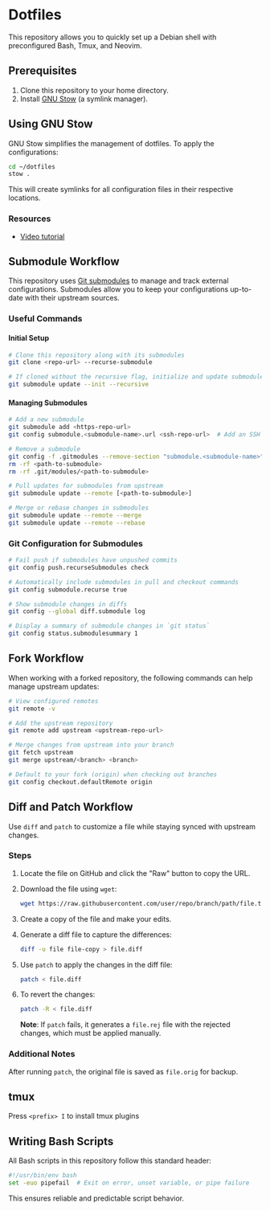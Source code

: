 # Dotfiles

This repository allows you to quickly set up a Debian shell with preconfigured Bash, Tmux, and Neovim.

## Prerequisites

1. Clone this repository to your home directory.
2. Install [GNU Stow](https://www.gnu.org/software/stow/) (a symlink manager).

## Using GNU Stow

GNU Stow simplifies the management of dotfiles. To apply the configurations:

```sh
cd ~/dotfiles
stow .
```

This will create symlinks for all configuration files in their respective locations.

### Resources
- [Video tutorial](https://www.youtube.com/watch?v=y6XCebnB9gs)

## Submodule Workflow

This repository uses [Git submodules](https://git-scm.com/book/en/v2/Git-Tools-Submodules) to manage and track external configurations. Submodules allow you to keep your configurations up-to-date with their upstream sources.

### Useful Commands

#### Initial Setup
```sh
# Clone this repository along with its submodules
git clone <repo-url> --recurse-submodule

# If cloned without the recursive flag, initialize and update submodules
git submodule update --init --recursive
```

#### Managing Submodules
```sh
# Add a new submodule
git submodule add <https-repo-url>
git config submodule.<submodule-name>.url <ssh-repo-url>  # Add an SSH URL for private use

# Remove a submodule
git config -f .gitmodules --remove-section "submodule.<submodule-name>"
rm -rf <path-to-submodule>
rm -rf .git/modules/<path-to-submodule>

# Pull updates for submodules from upstream
git submodule update --remote [<path-to-submodule>]

# Merge or rebase changes in submodules
git submodule update --remote --merge
git submodule update --remote --rebase
```

### Git Configuration for Submodules
```sh
# Fail push if submodules have unpushed commits
git config push.recurseSubmodules check

# Automatically include submodules in pull and checkout commands
git config submodule.recurse true

# Show submodule changes in diffs
git config --global diff.submodule log

# Display a summary of submodule changes in `git status`
git config status.submodulesummary 1
```

## Fork Workflow

When working with a forked repository, the following commands can help manage upstream updates:

```sh
# View configured remotes
git remote -v

# Add the upstream repository
git remote add upstream <upstream-repo-url>

# Merge changes from upstream into your branch
git fetch upstream
git merge upstream/<branch> <branch>

# Default to your fork (origin) when checking out branches
git config checkout.defaultRemote origin
```

## Diff and Patch Workflow

Use `diff` and `patch` to customize a file while staying synced with upstream changes.

### Steps
1. Locate the file on GitHub and click the "Raw" button to copy the URL.
2. Download the file using `wget`:
   ```sh
   wget https://raw.githubusercontent.com/user/repo/branch/path/file.txt
   ```
3. Create a copy of the file and make your edits.
4. Generate a diff file to capture the differences:
   ```sh
   diff -u file file-copy > file.diff
   ```
5. Use `patch` to apply the changes in the diff file:
   ```sh
   patch < file.diff
   ```
6. To revert the changes:
   ```sh
   patch -R < file.diff
   ```

   **Note**: If `patch` fails, it generates a `file.rej` file with the rejected changes, which must be applied manually.

### Additional Notes
After running `patch`, the original file is saved as `file.orig` for backup.

## tmux

Press `<prefix> I` to install tmux plugins

## Writing Bash Scripts

All Bash scripts in this repository follow this standard header:

```sh
#!/usr/bin/env bash
set -euo pipefail  # Exit on error, unset variable, or pipe failure
```

This ensures reliable and predictable script behavior.
